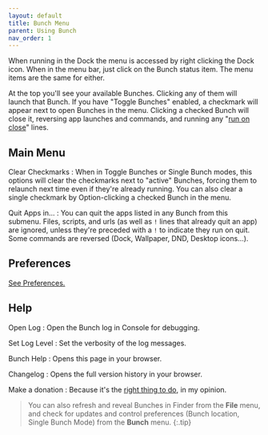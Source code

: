 ```yaml
---
layout: default
title: Bunch Menu
parent: Using Bunch
nav_order: 1
---
```

When running in the Dock the menu is accessed by right clicking the Dock icon. When in the menu bar, just click on the Bunch status item. The menu items are the same for either.

At the top you'll see your available Bunches. Clicking any of them will launch that Bunch. If you have "Toggle Bunches" enabled, a checkmark will appear next to open Bunches in the menu. Clicking a checked Bunch will close it, reversing app launches and commands, and running any "[run on close](/bunch/docs/bunch-files/run-on-close.html)" lines.

## Main Menu

Clear Checkmarks
: When in Toggle Bunches or Single Bunch modes, this options will clear the checkmarks next to "active" Bunches, forcing them to relaunch next time even if they're already running. You can also clear a single checkmark by Option-clicking a checked Bunch in the menu.

Quit Apps in...
: You can quit the apps listed in any Bunch from this submenu. Files, scripts, and urls (as well as `!` lines that already quit an app) are ignored, unless they're preceded with a `!` to indicate they run on quit. Some commands are reversed (Dock, Wallpaper, DND, Desktop icons...).

## Preferences

[See Preferences.](/bunch/docs/using-bunch/preferences.html)

## Help

Open Log
: Open the Bunch log in Console for debugging.

Set Log Level
: Set the verbosity of the log messages.

Bunch Help
: Opens this page in your browser.

Changelog
: Opens the full version history in your browser.

Make a donation
: Because it's the [right thing to do](/bunch/donate), in my opinion.

> You can also refresh and reveal Bunches in Finder from the __File__ menu, and check for updates and control preferences (Bunch location, Single Bunch Mode) from the __Bunch__ menu.
{:.tip}
